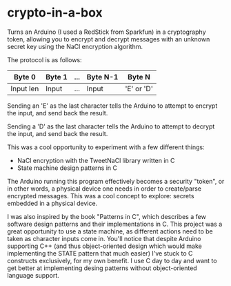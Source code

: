 # crypto-in-a-box
Turns an Arduino (I used a RedStick from Sparkfun) in a cryptography token, allowing you to encrypt and decrypt messages with an unknown secret key using the NaCl encryption algorithm.

The protocol is as follows:

| Byte 0    | Byte 1 | ... | Byte N-1 | Byte N     |
| --------- | ------ | --- | -------- | ---------- |
| Input len | Input  | ... | Input    | 'E' or 'D' |

Sending an 'E' as the last character tells the Arduino to attempt to
encrypt the input, and send back the result.

Sending a 'D' as the last character tells the Arduino to attempt to
decrypt the input, and send back the result.

This was a cool opportunity to experiment with a few different things:
- NaCl encryption with the TweetNaCl library written in C
- State machine design patterns in C

The Arduino running this program effectively becomes a security "token", or in other words, a physical device one needs in order to create/parse encrypted messages. This was a cool concept to explore: secrets embedded in a physical device.

I was also inspired by the book "Patterns in C", which describes a few software design patterns and their implementations in C. This project was a great opportunity to use a state machine, as different actions need to be taken as character inputs come in. You'll notice that despite Arduino supporting C++ (and thus object-oriented design which would make implementing the STATE pattern that much easier) I've stuck to C constructs exclusively, for my own benefit. I use C day to day and want to get better at implementing desing patterns without object-oriented language support.
